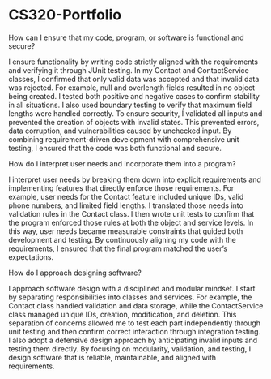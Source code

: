 # CS320-Portfolio
How can I ensure that my code, program, or software is functional and secure?

I ensure functionality by writing code strictly aligned with the requirements and verifying it through JUnit testing. In my Contact and ContactService classes, I confirmed that only valid data was accepted and that invalid data was rejected. For example, null and overlength fields resulted in no object being created. I tested both positive and negative cases to confirm stability in all situations. I also used boundary testing to verify that maximum field lengths were handled correctly. To ensure security, I validated all inputs and prevented the creation of objects with invalid states. This prevented errors, data corruption, and vulnerabilities caused by unchecked input. By combining requirement-driven development with comprehensive unit testing, I ensured that the code was both functional and secure.

How do I interpret user needs and incorporate them into a program?

I interpret user needs by breaking them down into explicit requirements and implementing features that directly enforce those requirements. For example, user needs for the Contact feature included unique IDs, valid phone numbers, and limited field lengths. I translated those needs into validation rules in the Contact class. I then wrote unit tests to confirm that the program enforced those rules at both the object and service levels. In this way, user needs became measurable constraints that guided both development and testing. By continuously aligning my code with the requirements, I ensured that the final program matched the user’s expectations.

How do I approach designing software?

I approach software design with a disciplined and modular mindset. I start by separating responsibilities into classes and services. For example, the Contact class handled validation and data storage, while the ContactService class managed unique IDs, creation, modification, and deletion. This separation of concerns allowed me to test each part independently through unit testing and then confirm correct interaction through integration testing. I also adopt a defensive design approach by anticipating invalid inputs and testing them directly. By focusing on modularity, validation, and testing, I design software that is reliable, maintainable, and aligned with requirements.
